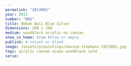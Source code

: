 ```yaml
---
permalink: "2013002"
year: 2013
number: "002"
title: Ombak Bali Blue Silver
dimensions: 200 x 100
medium: woodblock acrylic on canvas
show_in_home: true #true or empty
publish: # notyet or blank
image: /assets/p/paintings/davina-stephens-2013002.jpg
tags: acrylic canvas ocean woodblock sold
serie: 
---
```

